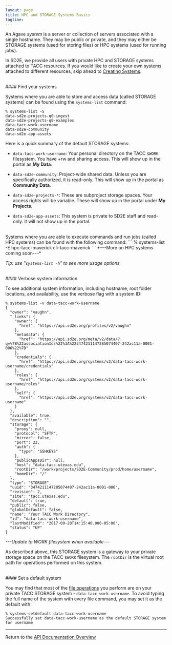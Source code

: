 ```yaml
---
layout: page
title: HPC and STORAGE Systems Basics
tagline:
---
```


An Agave *system* is a server or collection of servers associated with a single
hostname. They may be public or private, and they may either be STORAGE systems
(used for storing files) or HPC systems (used for running jobs).

In SD2E, we provide all users with private HPC and STORAGE systems attached to
TACC resources. If you would like to create your own systems attached to different
resources, skip ahead to [Creating Systems](create_systems.md).


<br>
#### Find your systems

Systems where you are able to store and access data (called STORAGE systems) can
be found using the `systems-list` command:
```
% systems-list -S
data-sd2e-projects-q0-ingest
data-sd2e-projects-q0-examples
data-tacc-work-username
data-sd2e-community
data-sd2e-app-assets
```
Here is a quick summary of the default STORAGE systems:

* `data-tacc-work-username`: Your personal directory on the TACC `$WORK` filesystem. You have +rw and sharing access. This will show up in the portal as **My Data**.

* `data-sd2e-community`: Project-wide shared data. Unless you are specifically authorized, it is read-only. This will show up in the portal as **Community Data**.

* `data-sd2e-projects-*`: These are subproject storage spaces. Your access rights will be variable. These will show up in the portal under **My Projects**.

* `data-sd2e-app-assets`: This system is private to SD2E staff and read-only. It will not show up in the portal.

<br>
Systems where you are able to execute commands and run jobs (called HPC systems)
can be found with the following command: 
```
% systems-list -E
hpc-tacc-maverick
cli-tacc-maverick
```
*---More on HPC systems coming soon---*

*Tip: use "`systems-list -h`" to see more usage options*

<br>
#### Verbose system information

To see additional system information, including hostname, root folder locations,
and availability, use the verbose flag with a system ID:
```
% systems-list -v data-tacc-work-username
{
  "owner": "vaughn",
  "_links": {
    "owner": {
      "href": "https://api.sd2e.org/profiles/v2/vaughn"
    },
    "metadata": {
      "href": "https://api.sd2e.org/meta/v2/data/?q=%7B%22associationIds%22%3A%223474211147285074407-242ac11a-0001-006%22%7D"
    },
    "credentials": {
      "href": "https://api.sd2e.org/systems/v2/data-tacc-work-username/credentials"
    },
    "roles": {
      "href": "https://api.sd2e.org/systems/v2/data-tacc-work-username/roles"
    },
    "self": {
      "href": "https://api.sd2e.org/systems/v2/data-tacc-work-username"
    }
  },
  "available": true,
  "description": "",
  "storage": {
    "proxy": null,
    "protocol": "SFTP",
    "mirror": false,
    "port": 22,
    "auth": {
      "type": "SSHKEYS"
    },
    "publicAppsDir": null,
    "host": "data.tacc.utexas.edu",
    "rootDir": "/work/projects/SD2E-Community/prod/home/username",
    "homeDir": "/"
  },
  "type": "STORAGE",
  "uuid": "3474211147285074407-242ac11a-0001-006",
  "revision": 2,
  "site": "tacc.utexas.edu",
  "default": true,
  "public": false,
  "globalDefault": false,
  "name": "Your TACC Work Directory",
  "id": "data-tacc-work-username",
  "lastModified": "2017-09-20T14:15:40.000-05:00",
  "status": "UP"
}
```
*---Update to WORK filesystem when available---*

As described above, this STORAGE system is a gateway to your private storage
space on the TACC `$WORK` filesystem. The `rootDir` is the virtual root path
for operations performed on this system.

<br>
#### Set a default system

You may find that most of the [file operations](data_management.md) you perform
are on your private TACC STORAGE system - `data-tacc-work-username`. To avoid
typing the full name of the system with every file command, you may set it as the
default with:
```
% systems-setdefault data-tacc-work-username
Successfully set data-tacc-work-username as the default STORAGE system for username
```


---
Return to the [API Documentation Overview](../index.md)
